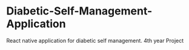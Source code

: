 # Diabetic-Self-Management-Application
React native application for diabetic self management. 4th year Project
